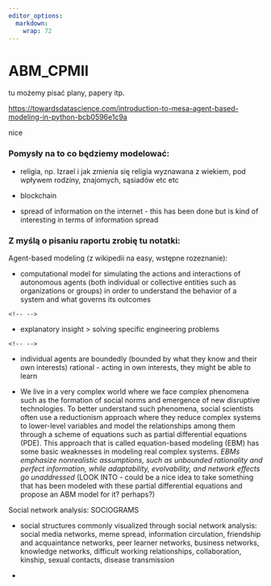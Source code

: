 ```yaml
---
editor_options: 
  markdown: 
    wrap: 72
---
```


# ABM_CPMII

tu możemy pisać plany, papery itp.

<https://towardsdatascience.com/introduction-to-mesa-agent-based-modeling-in-python-bcb0596e1c9a>

nice

### Pomysły na to co będziemy modelować: 

-   religia, np. Izrael i jak zmienia się religia wyznawana z wiekiem,
    pod wpływem rodziny, znajomych, sąsiadów etc etc

-   blockchain

-   spread of information on the internet - this has been done but is
    kind of interesting in terms of information spread

### Z myślą o pisaniu raportu zrobię tu notatki:

Agent-based modeling (z wikipedii na easy, wstępne rozeznanie):

-   computational model for simulating the actions and interactions of
    autonomous agents (both individual or collective entities such as
    organizations or groups) in order to understand the behavior of a
    system and what governs its outcomes

```{=html}
<!-- -->
```
-   explanatory insight \> solving specific engineering problems

```{=html}
<!-- -->
```
-    individual agents are boundedly (bounded by what they know and
    their own interests) rational - acting in own interests, they might
    be able to learn

-   We live in a very complex world where we face complex phenomena such
    as the formation of social norms and emergence of new disruptive
    technologies. To better understand such phenomena, social scientists
    often use a reductionism approach where they reduce complex systems
    to lower-level variables and model the relationships among them
    through a scheme of equations such as partial differential equations
    (PDE). This approach that is called equation-based modeling (EBM)
    has some basic weaknesses in modeling real complex systems. *EBMs
    emphasize nonrealistic assumptions, such as unbounded rationality
    and perfect information, while adaptability, evolvability, and
    network effects go unaddressed* (LOOK INTO - could be a nice idea to
    take something that has been modeled with these partial differential
    equations and propose an ABM model for it? perhaps?)

Social network analysis: SOCIOGRAMS

-   social structures commonly visualized through social network
    analysis: social media networks, meme spread, information
    circulation, friendship and acquaintance networks, peer learner
    networks, business networks, knowledge networks, difficult working
    relationships, collaboration, kinship, sexual contacts, disease
    transmission

-   
